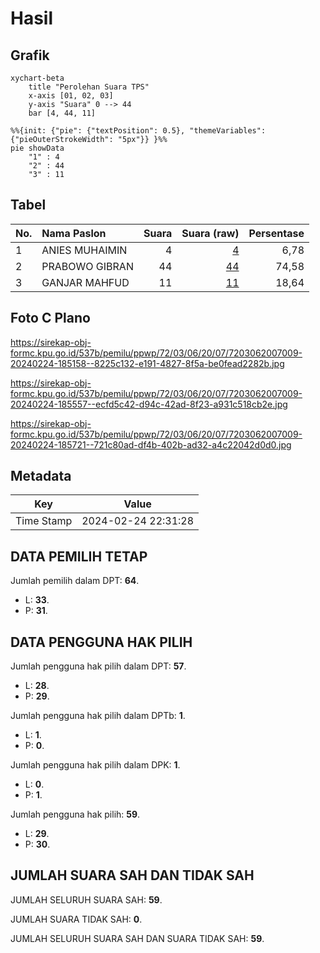 # Hasil

## Grafik

```mermaid
xychart-beta
    title "Perolehan Suara TPS"
    x-axis [01, 02, 03]
    y-axis "Suara" 0 --> 44
    bar [4, 44, 11]
```

```mermaid
%%{init: {"pie": {"textPosition": 0.5}, "themeVariables": {"pieOuterStrokeWidth": "5px"}} }%%
pie showData
    "1" : 4
    "2" : 44
    "3" : 11
```

## Tabel

| No. | Nama Paslon    | Suara | Suara (raw) | Persentase |
|:--- |:-------------- | -----:| -----------:| ----------:|
| 1   | ANIES MUHAIMIN | 4     | [4][p-1]    | 6,78       |
| 2   | PRABOWO GIBRAN | 44    | [44][p-2]   | 74,58      |
| 3   | GANJAR MAHFUD  | 11    | [11][p-3]   | 18,64      |


[p-1]: https://github.com/gigit-pemilu/pemilu-2024-72-sulawesi-tengah/blob/main/pilpres/hitung-suara/sub/72-sulawesi-tengah/sub/03-donggala/sub/06-dampelas/sub/2007-rerang/sub/009-tps/sub/paslon-1.txt
[p-2]: https://github.com/gigit-pemilu/pemilu-2024-72-sulawesi-tengah/blob/main/pilpres/hitung-suara/sub/72-sulawesi-tengah/sub/03-donggala/sub/06-dampelas/sub/2007-rerang/sub/009-tps/sub/paslon-2.txt
[p-3]: https://github.com/gigit-pemilu/pemilu-2024-72-sulawesi-tengah/blob/main/pilpres/hitung-suara/sub/72-sulawesi-tengah/sub/03-donggala/sub/06-dampelas/sub/2007-rerang/sub/009-tps/sub/paslon-3.txt

## Foto C Plano

https://sirekap-obj-formc.kpu.go.id/537b/pemilu/ppwp/72/03/06/20/07/7203062007009-20240224-185158--8225c132-e191-4827-8f5a-be0fead2282b.jpg

https://sirekap-obj-formc.kpu.go.id/537b/pemilu/ppwp/72/03/06/20/07/7203062007009-20240224-185557--ecfd5c42-d94c-42ad-8f23-a931c518cb2e.jpg

https://sirekap-obj-formc.kpu.go.id/537b/pemilu/ppwp/72/03/06/20/07/7203062007009-20240224-185721--721c80ad-df4b-402b-ad32-a4c22042d0d0.jpg


## Metadata

| Key        | Value               |
| ---------- | ------------------- |
| Time Stamp | 2024-02-24 22:31:28 |


## DATA PEMILIH TETAP

Jumlah pemilih dalam DPT: **64**.
 * L: **33**.
 * P: **31**.

## DATA PENGGUNA HAK PILIH

Jumlah pengguna hak pilih dalam DPT: **57**.
 * L: **28**.
 * P: **29**.

Jumlah pengguna hak pilih dalam DPTb: **1**.
 * L: **1**.
 * P: **0**.

Jumlah pengguna hak pilih dalam DPK: **1**.
 * L: **0**.
 * P: **1**.

Jumlah pengguna hak pilih: **59**.
 * L: **29**.
 * P: **30**.

## JUMLAH SUARA SAH DAN TIDAK SAH

JUMLAH SELURUH SUARA SAH: **59**.

JUMLAH SUARA TIDAK SAH: **0**.

JUMLAH SELURUH SUARA SAH DAN SUARA TIDAK SAH: **59**.


